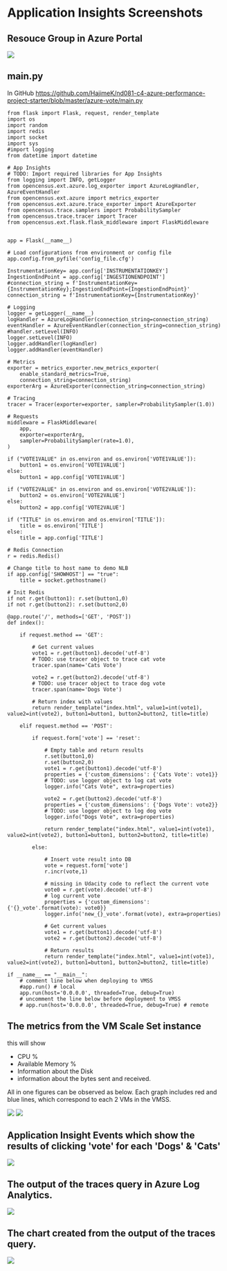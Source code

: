 # Application Insights Screenshots

## Resouce Group in Azure Portal

![](screenshots_see_readme_/2021-06-25-17-08-29.png)

## main.py

In GitHub
https://github.com/HajimeK/nd081-c4-azure-performance-project-starter/blob/master/azure-vote/main.py

```
from flask import Flask, request, render_template
import os
import random
import redis
import socket
import sys
#import logging
from datetime import datetime

# App Insights
# TODO: Import required libraries for App Insights
from logging import INFO, getLogger
from opencensus.ext.azure.log_exporter import AzureLogHandler, AzureEventHandler
from opencensus.ext.azure import metrics_exporter
from opencensus.ext.azure.trace_exporter import AzureExporter
from opencensus.trace.samplers import ProbabilitySampler
from opencensus.trace.tracer import Tracer
from opencensus.ext.flask.flask_middleware import FlaskMiddleware


app = Flask(__name__)

# Load configurations from environment or config file
app.config.from_pyfile('config_file.cfg')

InstrumentationKey= app.config['INSTRUMENTATIONKEY']
IngestionEndPoint = app.config['INGESTIONENDPOINT']
#connection_string = f'InstrumentationKey={InstrumentationKey};IngestionEndPoint={IngestionEndPoint}'
connection_string = f'InstrumentationKey={InstrumentationKey}'

# Logging
logger = getLogger(__name__)
logHandler = AzureLogHandler(connection_string=connection_string)
eventHandler = AzureEventHandler(connection_string=connection_string)
#handler.setLevel(INFO)
logger.setLevel(INFO)
logger.addHandler(logHandler)
logger.addHandler(eventHandler)

# Metrics
exporter = metrics_exporter.new_metrics_exporter(
    enable_standard_metrics=True,
    connection_string=connection_string)
exporterArg = AzureExporter(connection_string=connection_string)

# Tracing
tracer = Tracer(exporter=exporter, sampler=ProbabilitySampler(1.0))

# Requests
middleware = FlaskMiddleware(
    app,
    exporter=exporterArg,
    sampler=ProbabilitySampler(rate=1.0),
)

if ("VOTE1VALUE" in os.environ and os.environ['VOTE1VALUE']):
    button1 = os.environ['VOTE1VALUE']
else:
    button1 = app.config['VOTE1VALUE']

if ("VOTE2VALUE" in os.environ and os.environ['VOTE2VALUE']):
    button2 = os.environ['VOTE2VALUE']
else:
    button2 = app.config['VOTE2VALUE']

if ("TITLE" in os.environ and os.environ['TITLE']):
    title = os.environ['TITLE']
else:
    title = app.config['TITLE']

# Redis Connection
r = redis.Redis()

# Change title to host name to demo NLB
if app.config['SHOWHOST'] == "true":
    title = socket.gethostname()

# Init Redis
if not r.get(button1): r.set(button1,0)
if not r.get(button2): r.set(button2,0)

@app.route('/', methods=['GET', 'POST'])
def index():

    if request.method == 'GET':

        # Get current values
        vote1 = r.get(button1).decode('utf-8')
        # TODO: use tracer object to trace cat vote
        tracer.span(name='Cats Vote')

        vote2 = r.get(button2).decode('utf-8')
        # TODO: use tracer object to trace dog vote
        tracer.span(name='Dogs Vote')

        # Return index with values
        return render_template("index.html", value1=int(vote1), value2=int(vote2), button1=button1, button2=button2, title=title)

    elif request.method == 'POST':

        if request.form['vote'] == 'reset':

            # Empty table and return results
            r.set(button1,0)
            r.set(button2,0)
            vote1 = r.get(button1).decode('utf-8')
            properties = {'custom_dimensions': {'Cats Vote': vote1}}
            # TODO: use logger object to log cat vote
            logger.info("Cats Vote", extra=properties)

            vote2 = r.get(button2).decode('utf-8')
            properties = {'custom_dimensions': {'Dogs Vote': vote2}}
            # TODO: use logger object to log dog vote
            logger.info("Dogs Vote", extra=properties)

            return render_template("index.html", value1=int(vote1), value2=int(vote2), button1=button1, button2=button2, title=title)

        else:

            # Insert vote result into DB
            vote = request.form['vote']
            r.incr(vote,1)

            # missing in Udacity code to reflect the current vote
            vote0 = r.get(vote).decode('utf-8')
            # log current vote
            properties = {'custom_dimensions': {'{}_vote'.format(vote): vote0}}
            logger.info('new_{}_vote'.format(vote), extra=properties)

            # Get current values
            vote1 = r.get(button1).decode('utf-8')
            vote2 = r.get(button2).decode('utf-8')

            # Return results
            return render_template("index.html", value1=int(vote1), value2=int(vote2), button1=button1, button2=button2, title=title)

if __name__ == "__main__":
    # comment line below when deploying to VMSS
    #app.run() # local
    app.run(host='0.0.0.0', threaded=True, debug=True)
    # uncomment the line below before deployment to VMSS
    # app.run(host='0.0.0.0', threaded=True, debug=True) # remote
```

##     The metrics from the VM Scale Set instance

this will show 
- CPU %
- Available Memory %
- Information about the Disk
- information about the bytes sent and received. 

All in one figures can be observed as below.
Each graph includes red and blue lines, which correspond to each 2 VMs in the VMSS.

![](screenshots_see_readme_/2021-06-25-20-22-06.png)
![](screenshots_see_readme_/2021-06-25-20-22-40.png)

## Application Insight Events which show the results of clicking 'vote' for each 'Dogs' & 'Cats'

![](screenshots_see_readme_/2021-06-24-11-42-09.png)

## The output of the traces query in Azure Log Analytics.

![](screenshots_see_readme_/2021-06-24-10-20-28.png)

## The chart created from the output of the traces query.

![](screenshots_see_readme_/2021-06-24-10-18-25.png)